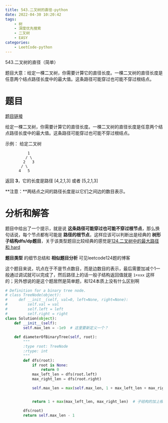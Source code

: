 ```yaml
---
title: 543.二叉树的直径-python
date: 2022-04-30 10:20:42
tags:
    - 树
    - 深度优先搜索
    - 二叉树
    - EASY
categories:
	- LeetCode-python
---
```


543.二叉树的直径（简单）

题目大意：给定一棵二叉树，你需要计算它的直径长度。一棵二叉树的直径长度是任意两个结点路径长度中的最大值。这条路径可能穿过也可能不穿过根结点。

<!--more-->

# 题目

[题目链接](https://leetcode-cn.com/problems/diameter-of-binary-tree/)

给定一棵二叉树，你需要计算它的直径长度。一棵二叉树的直径长度是任意两个结点路径长度中的最大值。这条路径可能穿过也可能不穿过根结点。

示例：
给定二叉树
```
          1
         / \
        2   3
       / \     
      4   5    

```

返回 **3**，它的长度是路径 [4,2,1,3] 或者 [5,2,1,3]

**注意：**两结点之间的路径长度是以它们之间边的数目表示。


# 分析和解答

题目中给出了一个提示，就是说 **这条路径可能穿过也可能不穿过根节点**，那么换句话说，每个节点都有可能是 **路径的根节点**，这样应该可以判断出是经典的 **树形子结构dfs/dp题目**，关于该类型题目比较经典的感觉是[124.二叉树中的最大路径和 hard](https://leetcode-cn.com/problems/binary-tree-maximum-path-sum/)

**题目类型** 的细节总结和 **相似题目分析** 可见leetcode124题的博客

这个题目来说，坑点在于不是节点数目，而是边数目的表示，最后需要加减个1一般通过调试就可以完成了，然后路径上的话一般子结构返回值就是 `1+xxx` 这样的；另外想说的是这个题居然是简单题，和124本质上没有什么区别啊

```python
# Definition for a binary tree node.
# class TreeNode(object):
#     def __init__(self, val=0, left=None, right=None):
#         self.val = val
#         self.left = left
#         self.right = right
class Solution(object):
    def __init__(self):
        self.max_len = -1e9  # 这里要新定义一个？
    
    def diameterOfBinaryTree(self, root):
        """
        :type root: TreeNode
        :rtype: int
        """
        def dfs(root):
            if root is None:
                return 0
            max_left_len = dfs(root.left)
            max_right_len = dfs(root.right)

            self.max_len = max(self.max_len, 1 + max_left_len + max_right_len)


            return 1 + max(max_left_len, max_right_len)  # 子结构的加上根

        dfs(root)
        return self.max_len - 1
```